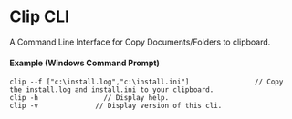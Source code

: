 # Clip CLI
A Command Line Interface for Copy Documents/Folders to clipboard.


#### Example (Windows Command Prompt)

```
clip --f ["c:\install.log","c:\install.ini"]                // Copy the install.log and install.ini to your clipboard.
clip -h                // Display help.
clip -v              // Display version of this cli.
```
